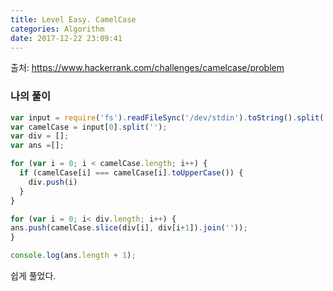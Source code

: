 ```yaml
---
title: Level Easy. CamelCase
categories: Algorithm
date: 2017-12-22 23:09:41
---
```

출처: https://www.hackerrank.com/challenges/camelcase/problem

### 나의 풀이

```javascript
var input = require('fs').readFileSync('/dev/stdin').toString().split('\n');
var camelCase = input[0].split('');
var div = [];
var ans =[];

for (var i = 0; i < camelCase.length; i++) {
  if (camelCase[i] === camelCase[i].toUpperCase()) {
    div.push(i)
  }
}

for (var i = 0; i< div.length; i++) {
ans.push(camelCase.slice(div[i], div[i+1]).join(''));
}

console.log(ans.length + 1);
```

쉽게 풀었다.